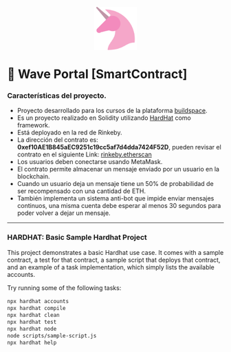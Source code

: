 <p align="center" width="200">
   <img align="center" width="100" src="https://raw.githubusercontent.com/BraianVaylet/buildspace-wave-portal-ui/main/public/horn.png" />   
</p>

# 🦄 Wave Portal [SmartContract]

### Características del proyecto.

- Proyecto desarrollado para los cursos de la plataforma [buildspace](https://buildspace.so/).
- Es un proyecto realizado en Solidity utilizando [HardHat](https://hardhat.org/) como framework.
- Está deployado en la red de Rinkeby.
- La dirección del contrato es: **0xef10AE1B845aEC9251c19cc5af7d4dda7424F52D**, pueden revisar el contrato en el siguiente Link: [rinkeby.etherscan](https://rinkeby.etherscan.io/address/0xef10AE1B845aEC9251c19cc5af7d4dda7424F52D)
- Los usuarios deben conectarse usando MetaMask.
- El contrato permite almacenar un mensaje enviado por un usuario en la blockchain.
- Cuando un usuario deja un mensaje tiene un 50% de probabilidad de ser recompensado con una cantidad de ETH.
- También implementa un sistema anti-bot que impide enviar mensajes continuos, una misma cuenta debe esperar al menos 30 segundos para poder volver a dejar un mensaje.

---

### HARDHAT: Basic Sample Hardhat Project

This project demonstrates a basic Hardhat use case. It comes with a sample contract, a test for that contract, a sample script that deploys that contract, and an example of a task implementation, which simply lists the available accounts.

Try running some of the following tasks:

```shell
npx hardhat accounts
npx hardhat compile
npx hardhat clean
npx hardhat test
npx hardhat node
node scripts/sample-script.js
npx hardhat help
```
